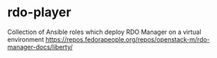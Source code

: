 # rdo-player
Collection of Ansible roles which deploy RDO Manager on a virtual environment
https://repos.fedorapeople.org/repos/openstack-m/rdo-manager-docs/liberty/
